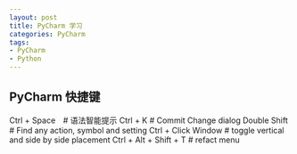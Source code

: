 ```yaml
---
layout: post
title: PyCharm 学习
categories: PyCharm
tags: 
- PyCharm
- Python
---
```


## PyCharm 快捷键
Ctrl + Space　# 语法智能提示
Ctrl + K  # Commit Change dialog
Double Shift # Find any action, symbol and setting
Ctrl + Click Window # toggle vertical and side by side placement
Ctrl + Alt + Shift + T # refact menu